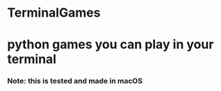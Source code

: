 # TerminalGames
# python games you can play in your terminal
### Note: this is tested and made in macOS
